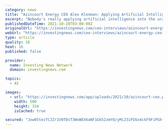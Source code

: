 ```yaml
---
category: news
title: "Azincourt Energy CEO Alex Klenman: Applying Artificial Intelligence to Uranium Exploration in the Athabasca Basin"
excerpt: "Nobody's really applying artificial intelligence into the uranium exploration in the Athabasca and so we might be a first mover,” said Azincourt Energy CEO Alex Klenman."
publishedDateTime: 2021-10-28T03:00:00Z
originalUrl: "https://investingnews.com/ceo-interviews/azincourt-energy-ceo-alex-klenman/"
webUrl: "https://investingnews.com/ceo-interviews/azincourt-energy-ceo-alex-klenman/"
type: article
quality: 16
heat: 16
published: false

provider:
  name: Investing News Network
  domain: investingnews.com

topics:
  - AI

images:
  - url: "https://investingnews.com/app/uploads/2021/10/azincourt-ceo.png"
    width: 500
    height: 334
    isCached: true

secured: "Jow05tezTCJZr1V0TDsT3WoWEX6aNF1Gk52zmYO/yMi23iPI6x4ckF9FiPGhfmb43LovFFTZlPylx+lllL7XzlsyGDxcwcS+9dL4mu+hV9LjoU6OWDI+/M48i4LHQRL3dWyFhlUZlaIjbi0zDHhWuPKBz34WtRG6TWacW8YH9XjrmmaEmN1VKdRBnprdSGl7vjKs6AVdADdRVuwtYChNbpz9OpkkEqmsVKkeuFAjSDfWwGFDRCa/6eg0eW9igxkExWNk/nFaD8TNO+Zq99OFhyQvrd4BfeEukE/ogQyxJfVrLDxcWEVZient0Isr9S5dXeK4m15mNlLFHQuJpSSuZmwvUNAMDMpWRr5GVTHmpVw=;93uQe0HAxKtuVY4EVeOALg=="
---
```


